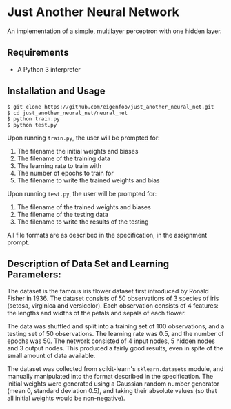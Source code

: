# Just Another Neural Network

An implementation of a simple, multilayer perceptron with one hidden layer.

## Requirements

- A Python 3 interpreter

## Installation and Usage

```
$ git clone https://github.com/eigenfoo/just_another_neural_net.git
$ cd just_another_neural_net/neural_net
$ python train.py
$ python test.py
```

Upon running `train.py`, the user will be prompted for:

1. The filename the initial weights and biases
2. The filename of the training data
3. The learning rate to train with
4. The number of epochs to train for
5. The filename to write the trained weights and bias

Upon running `test.py`, the user will be prompted for:

1. The filename of the trained weights and biases
2. The filename of the testing data
3. The filename to write the results of the testing

All file formats are as described in the specification, in the assignment
prompt.

## Description of Data Set and Learning Parameters:

The dataset is the famous iris flower dataset first introduced by Ronald Fisher
in 1936.  The dataset consists of 50 observations of 3 species of iris (setosa,
virginica and versicolor). Each observation consists of 4 features: the lengths
and widths of the petals and sepals of each flower.

The data was shuffled and split into a training set of 100 observations, and a
testing set of 50 observations. The learning rate was 0.5, and the number of
epochs was 50. The network consisted of 4 input nodes, 5 hidden nodes and 3
output nodes. This produced a fairly good results, even in spite of the small
amount of data available.

The dataset was collected from scikit-learn's `sklearn.datasets` module, and
manually manipulated into the format described in the specification. The initial
weights were generated using a Gaussian random number generator (mean 0,
standard deviation 0.5), and taking their absolute values (so that all initial
weights would be non-negative).
